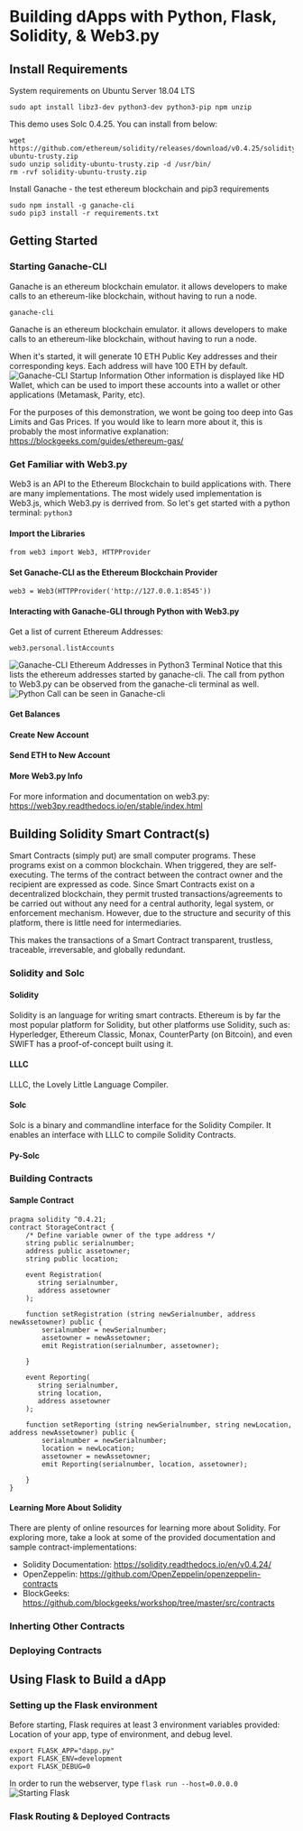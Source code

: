 # Building dApps with Python, Flask, Solidity, & Web3.py

## Install Requirements

System requirements on Ubuntu Server 18.04 LTS

```
sudo apt install libz3-dev python3-dev python3-pip npm unzip
```

This demo uses Solc 0.4.25.  You can install from below:

```
wget https://github.com/ethereum/solidity/releases/download/v0.4.25/solidity-ubuntu-trusty.zip
sudo unzip solidity-ubuntu-trusty.zip -d /usr/bin/
rm -rvf solidity-ubuntu-trusty.zip
```

Install Ganache - the test ethereum blockchain and pip3 requirements

```
sudo npm install -g ganache-cli
sudo pip3 install -r requirements.txt
```

## Getting Started


### Starting Ganache-CLI

Ganache is an ethereum blockchain emulator. it allows developers to make calls to an ethereum-like blockchain, without having to run a node.

```
ganache-cli
```

Ganache is an ethereum blockchain emulator. it allows developers to make calls to an ethereum-like blockchain, without having to run a node.

When it's started, it will generate 10 ETH Public Key addresses and their corresponding keys.  Each address will have 100 ETH by default.
![Ganache-CLI Startup Information](/media/ganache-cli-00.png)
Other information is displayed like HD Wallet, which can be used to import these accounts into a wallet or other applications (Metamask, Parity, etc).

For the purposes of this demonstration, we wont be going too deep into Gas Limits and Gas Prices.  If you would like to learn more about it, this is probably the most informative explanation: https://blockgeeks.com/guides/ethereum-gas/

### Get Familiar with Web3.py

Web3 is an API to the Ethereum Blockchain to build applications with.  There are many implementations. The most widely used implementation is Web3.js, which Web3.py is derrived from.  So let's get started with a python terminal: ```python3```

#### Import the Libraries

```
from web3 import Web3, HTTPProvider
```

#### Set Ganache-CLI as the Ethereum Blockchain Provider

```
web3 = Web3(HTTPProvider('http://127.0.0.1:8545'))
```
#### Interacting with Ganache-GLI through Python with Web3.py

Get a list of current Ethereum Addresses:
```
web3.personal.listAccounts
```
![Ganache-CLI Ethereum Addresses in Python3 Terminal](/media/ganache-cli-01.png)
Notice that this lists the ethereum addresses started by ganache-cli. The call from python to Web3.py can be observed from the ganache-cli terminal as well.
![Python Call can be seen in Ganache-cli](/media/ganache-cli-02.png)

#### Get Balances 

#### Create New Account

#### Send ETH to New Account

#### More Web3.py Info
For more information and documentation on web3.py:
https://web3py.readthedocs.io/en/stable/index.html

## Building Solidity Smart Contract(s)

Smart Contracts (simply put) are small computer programs.  These programs exist on a common blockchain. When triggered, they are self-executing. The terms of the contract between the contract owner and the recipient are expressed as code. Since Smart Contracts exist on a decentralized blockchain, they permit trusted transactions/agreements to be carried out without any need for a central authority, legal system, or enforcement mechanism.  However, due to the structure and security of this platform, there is little need for intermediaries.

This makes the transactions of a Smart Contract transparent, trustless, traceable, irreversable, and globally redundant.

### Solidity and Solc

#### Solidity

Solidity is an language for writing smart contracts.  Ethereum is by far the most popular platform for Solidity, but other platforms use Solidity, such as:  Hyperledger, Ethereum Classic, Monax, CounterParty (on Bitcoin), and even SWIFT has a proof-of-concept built using it.

#### LLLC

LLLC, the Lovely Little Language Compiler.  

#### Solc

Solc is a binary and commandline interface for the Solidity Compiler.  It enables an interface with LLLC to compile Solidity Contracts.

#### Py-Solc


### Building Contracts
#### Sample Contract
```
pragma solidity ^0.4.21;
contract StorageContract {
    /* Define variable owner of the type address */
    string public serialnumber;
    address public assetowner;
    string public location;

    event Registration(
       string serialnumber,
       address assetowner
    );

    function setRegistration (string newSerialnumber, address newAssetowner) public {
        serialnumber = newSerialnumber;
        assetowner = newAssetowner;
        emit Registration(serialnumber, assetowner);

    }

    event Reporting(
       string serialnumber,
       string location,
       address assetowner
    );

    function setReporting (string newSerialnumber, string newLocation, address newAssetowner) public {
        serialnumber = newSerialnumber;
        location = newLocation;
        assetowner = newAssetowner;
        emit Reporting(serialnumber, location, assetowner);

    }
}

```


#### Learning More About Solidity

There are plenty of online resources for learning more about Solidity.  For exploring more, take a look at some of the provided documentation and sample contract-implementations:
* Solidity Documentation: https://solidity.readthedocs.io/en/v0.4.24/
* OpenZeppelin: https://github.com/OpenZeppelin/openzeppelin-contracts
* BlockGeeks: https://github.com/blockgeeks/workshop/tree/master/src/contracts

### Inherting Other Contracts

### Deploying Contracts



## Using Flask to Build a dApp

### Setting up the Flask environment

Before starting, Flask requires at least 3 environment variables provided:  Location of your app, type of environment, and debug level.
```
export FLASK_APP="dapp.py"
export FLASK_ENV=development
export FLASK_DEBUG=0
```

In order to run the webserver, type ```flask run --host=0.0.0.0```
![Starting Flask](/media/flask-00.png)
### Flask Routing & Deployed Contracts

